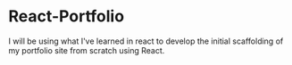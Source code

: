 # React-Portfolio
I will be using what I've learned in react to develop the initial scaffolding of my portfolio site from scratch using React.
